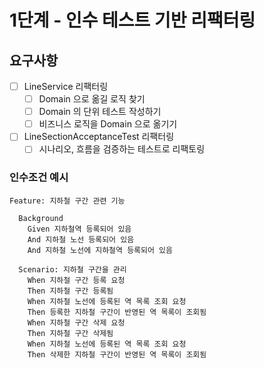 # 1단계 - 인수 테스트 기반 리팩터링
## 요구사항
- [ ] LineService 리팩터링
    - [ ] Domain 으로 옮길 로직 찾기
    - [ ] Domain 의 단위 테스트 작성하기
    - [ ] 비즈니스 로직을 Domain 으로 옮기기
- [ ] LineSectionAcceptanceTest 리팩터링
    - [ ]  시나리오, 흐름을 검증하는 테스트로 리팩토링

### 인수조건 예시
```
Feature: 지하철 구간 관련 기능

  Background 
    Given 지하철역 등록되어 있음
    And 지하철 노선 등록되어 있음
    And 지하철 노선에 지하철역 등록되어 있음

  Scenario: 지하철 구간을 관리
    When 지하철 구간 등록 요청
    Then 지하철 구간 등록됨
    When 지하철 노선에 등록된 역 목록 조회 요청
    Then 등록한 지하철 구간이 반영된 역 목록이 조회됨
    When 지하철 구간 삭제 요청
    Then 지하철 구간 삭제됨
    When 지하철 노선에 등록된 역 목록 조회 요청
    Then 삭제한 지하철 구간이 반영된 역 목록이 조회됨
```